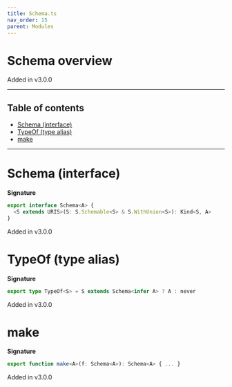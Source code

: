 ```yaml
---
title: Schema.ts
nav_order: 15
parent: Modules
---
```


# Schema overview

Added in v3.0.0

---

<h2 class="text-delta">Table of contents</h2>

- [Schema (interface)](#schema-interface)
- [TypeOf (type alias)](#typeof-type-alias)
- [make](#make)

---

# Schema (interface)

**Signature**

```ts
export interface Schema<A> {
  <S extends URIS>(S: S.Schemable<S> & S.WithUnion<S>): Kind<S, A>
}
```

Added in v3.0.0

# TypeOf (type alias)

**Signature**

```ts
export type TypeOf<S> = S extends Schema<infer A> ? A : never
```

Added in v3.0.0

# make

**Signature**

```ts
export function make<A>(f: Schema<A>): Schema<A> { ... }
```

Added in v3.0.0
